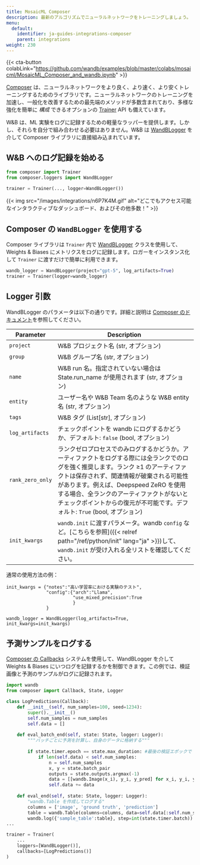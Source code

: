 ```yaml
---
title: MosaicML Composer
description: 最新のアルゴリズムでニューラルネットワークをトレーニングしましょう。
menu:
  default:
    identifier: ja-guides-integrations-composer
    parent: integrations
weight: 230
---
```


{{< cta-button colabLink="https://github.com/wandb/examples/blob/master/colabs/mosaicml/MosaicML_Composer_and_wandb.ipynb" >}}

[Composer](https://github.com/mosaicml/composer) は、ニューラルネットワークをより良く、より速く、より安くトレーニングするためのライブラリです。ニューラルネットワークのトレーニングを加速し、一般化を改善するための最先端のメソッドが多数含まれており、多様な強化を簡単に _構成_ できるオプションの [Trainer](https://docs.mosaicml.com/projects/composer/en/stable/trainer/using_the_trainer.html) API も備えています。

W&B は、ML 実験をログに記録するための軽量なラッパーを提供します。しかし、それらを自分で組み合わせる必要はありません。W&B は [WandBLogger](https://docs.mosaicml.com/projects/composer/en/stable/trainer/file_uploading.html#weights-biases-artifacts) を介して Composer ライブラリに直接組み込まれています。

## W&B へのログ記録を始める

```python
from composer import Trainer
from composer.loggers import WandBLogger
﻿
trainer = Trainer(..., logger=WandBLogger())
```

{{< img src="/images/integrations/n6P7K4M.gif" alt="どこでもアクセス可能なインタラクティブなダッシュボード、およびその他多数！" >}}

## Composer の `WandBLogger` を使用する

Composer ライブラリは `Trainer` 内で [WandBLogger](https://docs.mosaicml.com/projects/composer/en/stable/trainer/file_uploading.html#weights-biases-artifacts) クラスを使用して、Weights & Biases にメトリクスをログに記録します。ロガーをインスタンス化して `Trainer` に渡すだけで簡単に利用できます。

```python
wandb_logger = WandBLogger(project="gpt-5", log_artifacts=True)
trainer = Trainer(logger=wandb_logger)
```

## Logger 引数

WandBLogger のパラメータは以下の通りです。詳細と説明は [Composer のドキュメント](https://docs.mosaicml.com/projects/composer/en/stable/api_reference/generated/composer.loggers.WandBLogger.html)を参照してください。

| Parameter                       | Description                                                                                                                                                                                                                                                                                                                                                              |
| ------------------------------- | ------------------------------------------------------------------------------------------------------------------------------------------------------------------------------------------------------------------------------------------------------------------------------------------------------------------------------------------------------------------------ |
| `project`                 | W&B プロジェクト名 (str, オプション)
| `group`                   | W&B グループ名 (str, オプション)
| `name`                   |  W&B run 名。指定されていない場合は State.run_name が使用されます (str, オプション)
| `entity`                   | ユーザー名や W&B Team 名のような W&B entity 名 (str, オプション)
| `tags`                   | W&B タグ (List[str], オプション)
| `log_artifacts`                 | チェックポイントを wandb にログするかどうか、デフォルト: `false` (bool, オプション)|
| `rank_zero_only`         | ランクゼロプロセスでのみログするかどうか。アーティファクトをログする際には全ランクでのログを強く推奨します。ランク ≥1 のアーティファクトは保存されず、関連情報が破棄される可能性があります。例えば、Deepspeed ZeRO を使用する場合、全ランクのアーティファクトがないとチェックポイントからの復元が不可能です。デフォルト: `True` (bool, オプション)
| `init_kwargs`                   | `wandb.init` に渡すパラメータ。wandb `config` など。[こちらを参照]({{< relref path="/ref/python/init" lang="ja" >}})して、`wandb.init` が受け入れる全リストを確認してください。                                                                                                                                                                                   

通常の使用方法の例：

```
init_kwargs = {"notes":"高い学習率における実験のテスト", 
               "config":{"arch":"Llama",
                         "use_mixed_precision":True
                         }
               }

wandb_logger = WandBLogger(log_artifacts=True, init_kwargs=init_kwargs)
```

## 予測サンプルをログする

[Composer の Callbacks](https://docs.mosaicml.com/projects/composer/en/stable/trainer/callbacks.html) システムを使用して、WandBLogger を介して Weights & Biases にいつログを記録するかを制御できます。この例では、検証画像と予測のサンプルがログに記録されます。

```python
import wandb
from composer import Callback, State, Logger

class LogPredictions(Callback):
    def __init__(self, num_samples=100, seed=1234):
        super().__init__()
        self.num_samples = num_samples
        self.data = []
        
    def eval_batch_end(self, state: State, logger: Logger):
        """バッチごとに予測を計算し、自身のデータに格納する"""
        
        if state.timer.epoch == state.max_duration: #最後の検証エポックで
            if len(self.data) < self.num_samples:
                n = self.num_samples
                x, y = state.batch_pair
                outputs = state.outputs.argmax(-1)
                data = [[wandb.Image(x_i), y_i, y_pred] for x_i, y_i, y_pred in list(zip(x[:n], y[:n], outputs[:n]))]
                self.data += data
            
    def eval_end(self, state: State, logger: Logger):
        "wandb.Table を作成してログする"
        columns = ['image', 'ground truth', 'prediction']
        table = wandb.Table(columns=columns, data=self.data[:self.num_samples])
        wandb.log({'sample_table':table}, step=int(state.timer.batch))         
...

trainer = Trainer(
    ...
    loggers=[WandBLogger()],
    callbacks=[LogPredictions()]
)
```